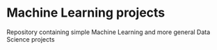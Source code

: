 # Machine Learning projectsRepository containing simple Machine Learning and more general Data Science projects  
